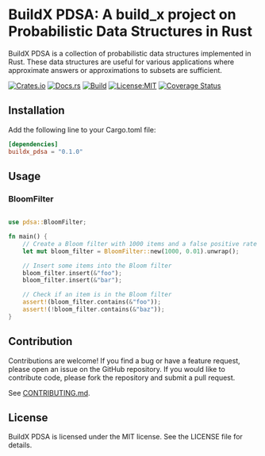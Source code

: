 # BuildX PDSA: A build_x project on Probabilistic Data Structures in Rust

BuildX PDSA is a collection of probabilistic data structures implemented in Rust. These data structures are useful for various applications where approximate answers or approximations to subsets are sufficient.

[![Crates.io](https://img.shields.io/crates/v/buildx_pdsa.svg)](https://crates.io/crates/buildx_pdsa)
[![Docs.rs](https://docs.rs/buildx_pdsa/badge.svg)](https://docs.rs/buildx_pdsa)
[![Build](https://github.com/arunma/buildx_pdsa/actions/workflows/rust.yml/badge.svg)](https://github.com/arunma/buildx_pdsa/actions/workflows/rust.yml)
[![License:MIT](https://img.shields.io/badge/License-MIT-yellow.svg)](https://opensource.org/licenses/MIT)
[![Coverage Status](https://coveralls.io/repos/github/arunma/buildx_pdsa/badge.svg?branch=main)](https://coveralls.io/github/arunma/buildx_pdsa?branch=main)



## Installation

Add the following line to your Cargo.toml file:

```toml
[dependencies]
buildx_pdsa = "0.1.0"
```
## Usage 

### BloomFilter

```rust

use pdsa::BloomFilter;

fn main() {
    // Create a Bloom filter with 1000 items and a false positive rate of 1%
    let mut bloom_filter = BloomFilter::new(1000, 0.01).unwrap();

    // Insert some items into the Bloom filter
    bloom_filter.insert(&"foo");
    bloom_filter.insert(&"bar");

    // Check if an item is in the Bloom filter
    assert!(bloom_filter.contains(&"foo"));
    assert!(!bloom_filter.contains(&"baz"));
}
```

## Contribution
Contributions are welcome! If you find a bug or have a feature request, please open an issue on the GitHub repository. If you would like to contribute code, please fork the repository and submit a pull request.

See [CONTRIBUTING.md](CONTRIBUTING.md).


## License

BuildX PDSA is licensed under the MIT license. See the LICENSE file for details.



